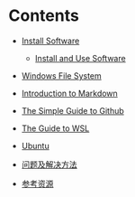 
# Contents

* [Install Software](./doc/InstallSoftware.md)

  * [Install and Use Software](./doc/InstallUseSoftware.md)

* [Windows File System](./doc/WindowsFileSystem.md)

* [Introduction to Markdown](./doc/Introduction2Markdown(Chinese).md) 

* [The Simple Guide to Github](./doc/TheSimpleStepsGithub(Chinese).md) 

* [The Guide to WSL](./doc/GuideWSL(Chinese).md) 

* [Ubuntu](./doc/Ubuntu-Python-CPP(Chinese).md)

* [问题及解决方法](./doc/Problem_Solution.md)

* [参考资源](./doc/References.md)
